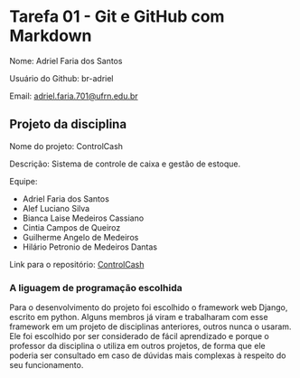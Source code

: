 # Tarefa 01 - Git e GitHub com Markdown

Nome: Adriel Faria dos Santos

Usuário do Github: br-adriel

Email: adriel.faria.701@ufrn.edu.br

## Projeto da disciplina

Nome do projeto: ControlCash

Descrição: Sistema de controle de caixa e gestão de estoque.

Equipe:

- Adriel Faria dos Santos
- Alef Luciano Silva
- Bianca Laise Medeiros Cassiano
- Cintia Campos de Queiroz
- Guilherme Angelo de Medeiros
- Hilário Petronio de Medeiros Dantas

Link para o repositório: [ControlCash](https://github.com/Control-Cash/controlcash)

### A liguagem de programação escolhida

Para o desenvolvimento do projeto foi escolhido o framework web Django, escrito
em python. Alguns membros já viram e trabalharam com esse framework em um
projeto de disciplinas anteriores, outros nunca o usaram. Ele foi escolhido por
ser considerado de fácil aprendizado e porque o professor da disciplina o
utiliza em outros projetos, de forma que ele poderia ser consultado em caso de
dúvidas mais complexas à respeito do seu funcionamento.
